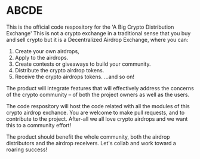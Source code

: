 # ABCDE
This is the official code respository for the 'A Big Crypto Distribution Exchange' This is not a crypto exchange in a traditional sense that you buy and sell crypto but it is a Decentralized Airdrop Exchange, where you can:

1. Create your own airdrops, 
2. Apply to the airdrops.
3. Create contests or giveaways to build your community.
4. Distribute the crypto airdrop tokens.
5. Receive the crypto airdrops tokens.
...and so on!

The product will integrate features that will effectively address the concerns of the crypto community – of both the project owners as well as the users.

The code respository will host the code related with all the modules of this crypto airdrop exchance. You are welcome to make pull requests, and to contribute to the project. After-all we all love crypto airdrops and we want this to a community effort! 

The product should benefit the whole community, both the airdrop distributors and the airdrop receivers. Let's collab and work toward a roaring success!
